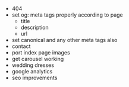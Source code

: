 - 404
- set og: meta tags properly according to page
  - title
  - description
  - url
- set canonical and any other meta tags also
- contact
- port index page images
- get carousel working
- wedding dresses
- google analytics
- seo improvements
